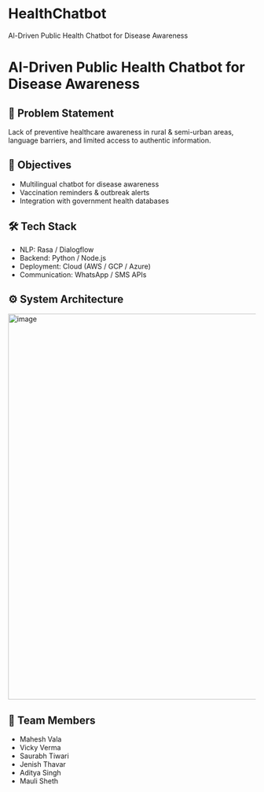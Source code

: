 # HealthChatbot
Al-Driven Public Health Chatbot for Disease Awareness
# AI-Driven Public Health Chatbot for Disease Awareness

## 📌 Problem Statement
Lack of preventive healthcare awareness in rural & semi-urban areas, language barriers, and limited access to authentic information.

## 🎯 Objectives
- Multilingual chatbot for disease awareness  
- Vaccination reminders & outbreak alerts  
- Integration with government health databases  

## 🛠️ Tech Stack
- NLP: Rasa / Dialogflow  
- Backend: Python / Node.js  
- Deployment: Cloud (AWS / GCP / Azure)  
- Communication: WhatsApp / SMS APIs  

## ⚙️ System Architecture
<img width="832" height="784" alt="image" src="https://github.com/user-attachments/assets/46e03d21-cc2d-43c5-b2e6-48884c9c066d" />

## 👥 Team Members
- Mahesh Vala
- Vicky Verma
- Saurabh Tiwari
- Jenish Thavar
- Aditya Singh
- Mauli Sheth
